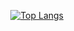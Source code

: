 <div align=right>

[![Top Langs](https://github-readme-stats.vercel.app/api/top-langs/?username=ParkJong-Hun&hide=c%23,asp%2Enet,hlsl,shaderlab,ruby&hide_title="true"&langs_count=10)](https://github.com/anuraghazra/github-readme-stats)
  
</div>
